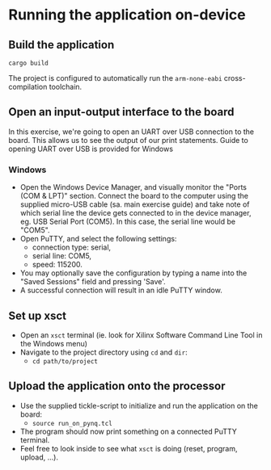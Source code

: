 # Running the application on-device


## Build the application

`cargo build`

The project is configured to automatically run the `arm-none-eabi` cross-compilation toolchain.

## Open an input-output interface to the board
In this exercise, we're going to open an UART over USB connection to the board. This allows us to see the output of our print statements. Guide to opening UART over USB is provided for Windows

### Windows
- Open the Windows Device Manager, and visually monitor the "Ports (COM & LPT)" section. Connect the board to the computer using the supplied micro-USB cable (sa. main exercise guide) and take note of which serial line the device gets connected to in the device manager, eg. USB Serial Port (COM5). In this case, the serial line would be "COM5".
- Open PuTTY, and select the following settings:
    * connection type: serial,
    * serial line: COM5,
    * speed: 115200.
- You may optionally save the configuration by typing a name into the "Saved Sessions" field and pressing 'Save'.
- A successful connection will result in an idle PuTTY window.

## Set up xsct
- Open an `xsct` terminal (ie. look for Xilinx Software Command Line Tool in the Windows menu)
- Navigate to the project directory using `cd` and `dir`:
    * `cd path/to/project`

## Upload the application onto the processor
- Use the supplied tickle-script to initialize and run the application on the board:
    * `source run_on_pynq.tcl`
- The program should now print something on a connected PuTTY terminal.
- Feel free to look inside to see what `xsct` is doing (reset, program, upload, ...).
